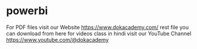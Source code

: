 # powerbi

For PDF files visit our Website https://www.dokacademy.com/
rest file you can download from here
for videos class in hindi visit our YouTube Channel  https://www.youtube.com/@dokacademy
